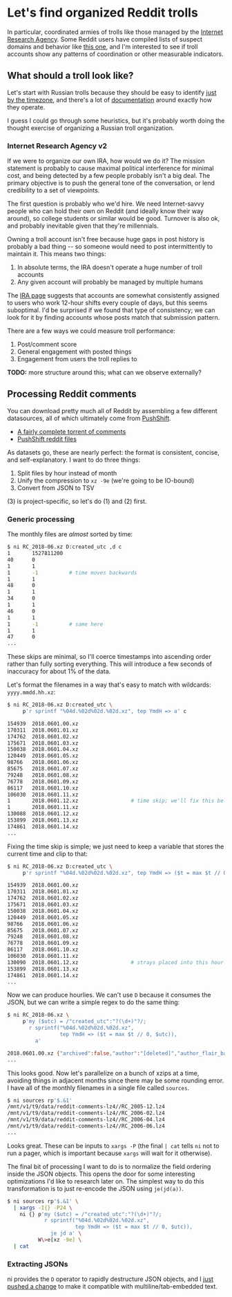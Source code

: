 # Let's find organized Reddit trolls
In particular, coordinated armies of trolls like those managed by the [Internet
Research Agency](https://en.wikipedia.org/wiki/Internet_Research_Agency). Some
Reddit users have compiled lists of suspect domains and behavior like [this
one](https://www.reddit.com/r/Fuckthealtright/comments/9hspmo/the_donald_is_actively_promoting_russian/),
and I'm interested to see if troll accounts show any patterns of coordination or
other measurable indicators.

## What should a troll look like?
Let's start with Russian trolls because they should be easy to identify [just by
the timezone](https://twitter.com/LamarWhiteJr/status/1040138113279045632), and
there's a lot of
[documentation](https://en.wikipedia.org/wiki/Timeline_of_Russian_interference_in_the_2016_United_States_elections)
around exactly how they operate.

I guess I could go through some heuristics, but it's probably worth doing the
thought exercise of organizing a Russian troll organization.

### Internet Research Agency v2
If we were to organize our own IRA, how would we do it? The mission statement is
probably to cause maximal political interference for minimal cost, and being
detected by a few people probably isn't a big deal. The primary objective is to
push the general tone of the conversation, or lend credibility to a set of
viewpoints.

The first question is probably who we'd hire. We need Internet-savvy people who
can hold their own on Reddit (and ideally know their way around), so college
students or similar would be good. Turnover is also ok, and probably inevitable
given that they're millennials.

Owning a troll account isn't free because huge gaps in post history is probably
a bad thing -- so someone would need to post intermittently to maintain it. This
means two things:

1. In absolute terms, the IRA doesn't operate a huge number of troll accounts
2. Any given account will probably be managed by multiple humans

The [IRA page](https://en.wikipedia.org/wiki/Internet_Research_Agency) suggests
that accounts are somewhat consistently assigned to users who work 12-hour
shifts every couple of days, but this seems suboptimal. I'd be surprised if we
found that type of consistency; we can look for it by finding accounts whose
posts match that submission pattern.

There are a few ways we could measure troll performance:

1. Post/comment score
2. General engagement with posted things
3. Engagement from users the troll replies to

**TODO:** more structure around this; what can we observe externally?

## Processing Reddit comments
You can download pretty much all of Reddit by assembling a few different
datasources, all of which ultimately come from
[PushShift](https://pushshift.io/).

- [A fairly complete torrent of
  comments](http://academictorrents.com/details/85a5bd50e4c365f8df70240ffd4ecc7dec59912b)
- [PushShift reddit files](https://files.pushshift.io/reddit/)

As datasets go, these are nearly perfect: the format is consistent, concise, and
self-explanatory. I want to do three things:

1. Split files by hour instead of month
2. Unify the compression to `xz -9e` (we're going to be IO-bound)
3. Convert from JSON to TSV

(3) is project-specific, so let's do (1) and (2) first.

### Generic processing
The monthly files are _almost_ sorted by time:

```sh
$ ni RC_2018-06.xz D:created_utc ,d c
1       1527811200
40      0
1       1
1       -1          # time moves backwards
1       1
48      0
1       1
34      0
1       1
46      0
1       1
1       -1          # same here
1       1
47      0
...
```

These skips are minimal, so I'll coerce timestamps into ascending order rather
than fully sorting everything. This will introduce a few seconds of inaccuracy
for about 1% of the data.

Let's format the filenames in a way that's easy to match with wildcards:
`yyyy.mmdd.hh.xz`:

```sh
$ ni RC_2018-06.xz D:created_utc \
     p'r sprintf "%04d.%02d%02d.%02d.xz", tep YmdH => a' c

154939  2018.0601.00.xz
170311  2018.0601.01.xz
174762  2018.0601.02.xz
175671  2018.0601.03.xz
150038  2018.0601.04.xz
120449  2018.0601.05.xz
98766   2018.0601.06.xz
85675   2018.0601.07.xz
79248   2018.0601.08.xz
76778   2018.0601.09.xz
86117   2018.0601.10.xz
106030  2018.0601.11.xz
1       2018.0601.12.xz                 # time skip; we'll fix this below
1       2018.0601.11.xz
130088  2018.0601.12.xz
153899  2018.0601.13.xz
174861  2018.0601.14.xz
...
```

Fixing the time skip is simple; we just need to keep a variable that stores the
current time and clip to that:

```sh
$ ni RC_2018-06.xz D:created_utc \
     p'r sprintf "%04d.%02d%02d.%02d.xz", tep YmdH => ($t = max $t // 0, a)' c

154939  2018.0601.00.xz
170311  2018.0601.01.xz
174762  2018.0601.02.xz
175671  2018.0601.03.xz
150038  2018.0601.04.xz
120449  2018.0601.05.xz
98766   2018.0601.06.xz
85675   2018.0601.07.xz
79248   2018.0601.08.xz
76778   2018.0601.09.xz
86117   2018.0601.10.xz
106030  2018.0601.11.xz
130090  2018.0601.12.xz                 # strays placed into this hour
153899  2018.0601.13.xz
174861  2018.0601.14.xz
...
```

Now we can produce hourlies. We can't use `D` because it consumes the JSON, but
we can write a simple regex to do the same thing:

```sh
$ ni RC_2018-06.xz \
     p'my ($utc) = /"created_utc":"?(\d+)"?/;
       r sprintf("%04d.%02d%02d.%02d.xz",
                 tep YmdH => ($t = max $t // 0, $utc)),
         a'

2018.0601.00.xz {"archived":false,"author":"[deleted]","author_flair_background_color":"","author_flair_css_class":null,"author_flair_template_id":null,"author_flair_text":null,"author_flair_text_color":"dark","body":"[deleted]","can_gild":true,"can_mod_post":false,"controversiality":0,"created_utc":1527811200,"distinguished":null,"edited":false,"gilded":0,"id":"dzwso8y","is_submitter":false,"link_id":"t3_8njnh5","no_follow":true,"parent_id":"t3_8njnh5","permalink":"\/r\/pics\/comments\/8njnh5\/this_is_one_sexy_axe\/dzwso8y\/","removal_reason":null,"retrieved_on":1532065421,"rte_mode":"markdown","score":1,"score_hidden":false,"send_replies":true,"stickied":false,"subreddit":"pics","subreddit_id":"t5_2qh0u","subreddit_type":"public"}
...
```

This looks good. Now let's parallelize on a bunch of xzips at a time, avoiding
things in adjacent months since there may be some rounding error. I have all of
the monthly filenames in a single file called `sources`.

```sh
$ ni sources rp'$.&1'
/mnt/v1/t9/data/reddit-comments-lz4//RC_2005-12.lz4
/mnt/v1/t9/data/reddit-comments-lz4//RC_2006-02.lz4
/mnt/v1/t9/data/reddit-comments-lz4//RC_2006-04.lz4
/mnt/v1/t9/data/reddit-comments-lz4//RC_2006-06.lz4
...
```

Looks great. These can be inputs to `xargs -P` (the final `| cat` tells `ni`
not to run a pager, which is important because `xargs` will wait for it
otherwise).

The final bit of processing I want to do is to normalize the field ordering
inside the JSON objects. This opens the door for some interesting optimizations
I'd like to research later on. The simplest way to do this transformation is to
just re-encode the JSON using `je(jd(a))`.

```sh
$ ni sources rp'$.&1' \
  | xargs -I{} -P24 \
    ni {} p'my ($utc) = /"created_utc":"?(\d+)"?/;
            r sprintf("%04d.%02d%02d.%02d.xz",
                      tep YmdH => ($t = max $t // 0, $utc)),
              je jd a' \
          W\>e[xz -9e] \
  | cat
```

### Extracting JSONs
ni provides the `D` operator to rapidly destructure JSON objects, and I [just
pushed a
change](https://github.com/spencertipping/ni/commit/d072b4232fea4b99e579e9d226a771d15489c503)
to make it compatible with multiline/tab-embedded text.
